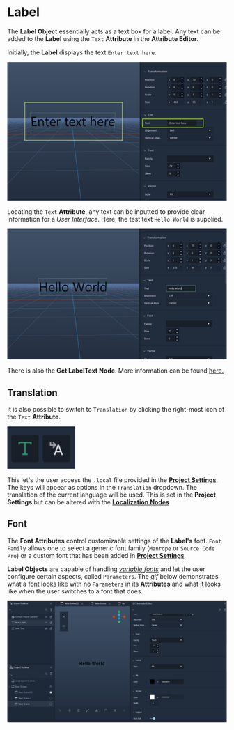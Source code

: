 # Label

The **Label Object** essentially acts as a text box for a label. Any text can be added to the **Label** using the `Text` **Attribute** in the **Attribute Editor**. 

Initially, the **Label** displays the text `Enter text here`.

![Just Created Label.](../../../.gitbook/assets/labelimage120232.png)

Locating the `Text` **Attribute**, any text can be inputted to provide clear information for a *User Interface*. Here, the test text `Hello World` is supplied. 

![Label with Hello World.](../../../.gitbook/assets/labelimage220232.png)

There is also the **Get LabelText Node**. More information can be found [here.](../../../toolbox/incari/vector/label/README.md)

## Translation

It is also possible to switch to `Translation` by clicking the 
right-most icon of the `Text` **Attribute**.

![Static Text and Translation.](../../../.gitbook/assets/textvstranslation.png)

This let's the user access the `.local` file provided in the [**Project Settings**](../../../modules/project-settings/localization.md). The keys will appear as options in the `Translation` dropdown. The translation of the current language will be used. This is set in the **Project Settings** but can be altered with the [**Localization Nodes**](../../../toolbox/localization/README.md)

## Font

The **Font Attributes** control customizable settings of the **Label's** font. `Font Family` allows one to select a generic font family \(`Manrope` or  `Source Code Pro`\) or a custom font that has been added in [**Project Settings**](../../modules/project-settings/fonts.md). 

**Label Objects** are capable of handling [*variable fonts*](../../../modules/project-settings/fonts.md#variable-fonts) and let the user configure certain aspects, called `Parameters`. The *gif* below demonstrates what a font looks like with no `Parameters` in its **Attributes** and what it looks like when the user switches to a font that does.

![No Parameters vs. Four Parameters.](../../../.gitbook/assets/labelfontexample.gif)


